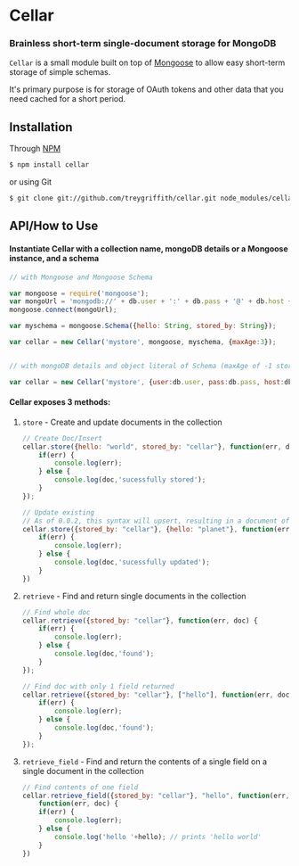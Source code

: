 Cellar
==============
### Brainless short-term single-document storage for MongoDB

`Cellar` is a small module built on top of [Mongoose](http://www.mongoosejs.com) to allow easy short-term storage of simple schemas.

It's primary purpose is for storage of OAuth tokens and other data that you need cached for a short period.

Installation
-------------

Through [NPM](http://www.npmjs.org)
``` bash
$ npm install cellar
```

 or using Git
``` bash
$ git clone git://github.com/treygriffith/cellar.git node_modules/cellar/
```

API/How to Use
-----------

#### Instantiate Cellar with a collection name, mongoDB details or a Mongoose instance, and a schema

``` javascript
// with Mongoose and Mongoose Schema

var mongoose = require('mongoose');
var mongoUrl = 'mongodb://' + db.user + ':' + db.pass + '@' + db.host + ':' + db.port + '/' + db.name;
mongoose.connect(mongoUrl);

var myschema = mongoose.Schema({hello: String, stored_by: String});

var cellar = new Cellar('mystore', mongoose, myschema, {maxAge:3});


// with mongoDB details and object literal of Schema (maxAge of -1 stores docs forever)

var cellar = new Cellar('mystore', {user:db.user, pass:db.pass, host:db.host, port:db.port, name:db.name}, {hello: String, stored_by: String}, {maxAge:-1});
```

#### Cellar exposes 3 methods:

1. `store` - Create and update documents in the collection

	``` javascript
	// Create Doc/Insert
	cellar.store({hello: "world", stored_by: "cellar"}, function(err, doc) {
		if(err) {
			console.log(err);
		} else {
			console.log(doc,'sucessfully stored');
		}
	});

	// Update existing
	// As of 0.0.2, this syntax will upsert, resulting in a document of {hello: "planet", stored_by: "cellar"}
	cellar.store({stored_by: "cellar"}, {hello: "planet"}, function(err, doc) {
		if(err) {
			console.log(err);
		} else {
			console.log(doc,'sucessfully updated');
		}
	})
	```

2. `retrieve` - Find and return single documents in the collection

	``` javascript
	// Find whole doc
	cellar.retrieve({stored_by: "cellar"}, function(err, doc) {
		if(err) {
			console.log(err);
		} else {
			console.log(doc,'found');
		}
	});

	// Find doc with only 1 field returned
	cellar.retrieve({stored_by: "cellar"}, ["hello"], function(err, doc) {
		if(err) {
			console.log(err);
		} else {
			console.log(doc,'found');
		}
	});
	```

3. `retrieve_field` - Find and return the contents of a single field on a single document in the collection

	``` javascript
	// Find contents of one field
	cellar.retrieve_field({stored_by: "cellar"}, "hello", function(err, hello) {
		function(err, doc) {
		if(err) {
			console.log(err);
		} else {
			console.log('hello '+hello); // prints 'hello world'
		}
	})
	```
